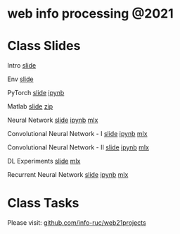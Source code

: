 # web info processing @2021


# Class Slides

Intro [slide](https://info-ruc.github.io/web21/Web@21.pdf) 

Env [slide](https://info-ruc.github.io/web21/env.pdf) 

PyTorch [slide](https://info-ruc.github.io/web21/pytorch.pdf) [ipynb](https://github.com/info-ruc/web21/blob/master/pytorch-tut.ipynb)

Matlab [slide](https://info-ruc.github.io/web21/matlab.pdf) [zip](https://github.com/info-ruc/web21/blob/master/deeplearning_course_files.zip)

Neural Network [slide](https://info-ruc.github.io/web21/nn.pdf) [ipynb](https://github.com/info-ruc/web21/blob/master/nn.ipynb) [mlx](https://github.com/info-ruc/web21/blob/master/lr_network.mlx)

Convolutional Neural Network - I [slide](https://info-ruc.github.io/web21/cnn1.pdf) [ipynb](https://github.com/info-ruc/web21/blob/master/cnn1.ipynb) [mlx](https://github.com/info-ruc/web21/blob/master/cnn1.mlx)

Convolutional Neural Network - II [slide](https://info-ruc.github.io/web21/cnn2.pdf) [ipynb](https://github.com/info-ruc/web21/blob/master/cnn2.ipynb) [mlx](https://github.com/info-ruc/web21/blob/master/cnn2.mlx)

DL Experiments [slide](https://info-ruc.github.io/web21/dl_exp.pdf) [mlx](https://github.com/info-ruc/web21/blob/master/dl_exp.mlx)

Recurrent Neural Network [slide](https://info-ruc.github.io/web21/rnn.pdf) [ipynb](https://github.com/info-ruc/web21/blob/master/rnn.ipynb) [mlx](https://github.com/info-ruc/web21/blob/master/rnn.mlx)


# Class Tasks 

Please visit: [github.com/info-ruc/web21projects](https://github.com/info-ruc/web21projects/blob/main/webtasks.md)

